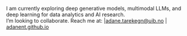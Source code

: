 I am currently exploring deep generative models, multimodal LLMs, and deep learning for data analytics and AI research.  
I’m looking to collaborate. Reach me at: |adane.tarekegn@uib.no | [adanent.github.io](https://adanent.github.io/)

